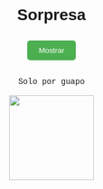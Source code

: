 <!DOCTYPE html>
<html lang="es">
<head>
    <meta charset="UTF-8">
    <meta name="viewport" content="width=device-width, initial-scale=1.0">
    <title>Descubre la sorpresa</title>
    <style>
        body {
            font-family: 'Arial', sans-serif; /* Cambiar a una fuente bonita */
            text-align: center; /* Centrar el contenido */
        }
        input[type="button"] {
            background-color: #4CAF50; /* Cambiar el color del botón */
            color: white;
            padding: 10px 20px;
            border: none;
            cursor: pointer;
            border-radius: 5px;
            margin: 10px; /* Agregar espacio alrededor del botón */
        }
        input[type="button"]:hover {
            background-color: #45a049; /* Cambiar el color al pasar el mouse sobre el botón */
        }
        .mensaje {
            margin-top: 20px; /* Agregar espacio entre el botón y el mensaje */
            font-family: 'Courier New', monospace; /* Cambiar la fuente de la frase */
        }
    </style>
</head>
<body>
    <h1>Sorpresa</h1>
    <form>
        <input type="button" value="Mostrar" onclick="window.location.href='https://drive.google.com/file/d/1vcqvXn97p43PjbfRmlftOhEVZy3ji3K0/view?usp=drive_link'">
        <div class="mensaje">Solo por guapo</div><br>
        <img src="https://i.pinimg.com/564x/4a/16/7b/4a167b8f6fe8928c3b3606c75da11084.jpg" height="150">
    </form>
</body>
</html>
